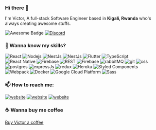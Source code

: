 ### Hi there 👋

I'm Victor,
A full-stack Software Engineer based in <b>Kigali, Rwanda</b> who's always creating awesome stuffs.

<img src="https://cdn.rawgit.com/sindresorhus/awesome/d7305f38d29fed78fa85652e3a63e154dd8e8829/media/badge.svg" alt="Awesome Badge"/>   <a href="https://discord.gg/nRBrYxv"><img alt="Discord" src="https://img.shields.io/discord/754610095114944542?color=7289DA&label=Join%20my%20community"></a><br>

### 🔭 Wanna know my skills?

<img alt="React" src="https://img.shields.io/badge/react-0076AD?style=flat-square&logo=react&logoColor=white" />  <img alt="Nodejs" src="https://img.shields.io/badge/-Nodejs-43853d?style=flat-square&logo=Node.js&logoColor=white" />  <img alt="NestJs" src="https://img.shields.io/badge/-NestJs-ea2845?style=flat-square&logo=nestjs&logoColor=white" />  <img alt="NestJs" src="https://img.shields.io/badge/react-000?style=flat-square&logo=next.js&logoColor=white" />  <img alt="Flutter" src="https://img.shields.io/badge/-flutter-F05032?style=flat-square&logo=flutter&logoColor=green" />  <img alt="TypeScript" src="https://img.shields.io/badge/-TypeScript-007ACC?style=flat-square&logo=typescript&logoColor=white" />  <img alt="React Native" src="https://img.shields.io/badge/react-native-2f0?style=flat-square" />  <img alt="Firebase" src="https://img.shields.io/badge/-Firebase-yellow?style=flat-square&logo=firebase&logoColor=white" />  <img alt="REST" src="https://img.shields.io/badge/-REST-cyan" />  <img alt="Firebase" src="https://img.shields.io/badge/-Firebase-black?style=flat-square&logo=wordpress&logoColor=white" />  <img alt="rabbitMQ" src="https://img.shields.io/badge/-RabbitMQ-black?style=flat-square&logo=rabbitmq&logoColor=orange" />  <img alt="git" src="https://img.shields.io/badge/-Git%20&%20Github-black?style=flat-square&logo=git&logoColor=white" />  <img alt="css" src="https://img.shields.io/badge/-CSS-blue" />  <img alt="postgres" src="https://img.shields.io/badge/-PostgrSQL-E4E4E4?style=flat-square&logo=postgresql&logoColor=blue" />  <img alt="expressJs" src="https://img.shields.io/badge/-ExpressJs-yellow?style=flat-square" />  <img alt="redux" src="https://img.shields.io/badge/-Redux-764ABC?style=flat-square&logo=redux&logoColor=white" />  <img alt="Heroku" src="https://img.shields.io/badge/-Heroku-430098?style=flat-square&logo=heroku&logoColor=white" />  <img alt="Styled Components" src="https://img.shields.io/badge/-Styled_Components-db7092?style=flat-square&logo=styled-components&logoColor=white" />  <img alt="Webpack" src="https://img.shields.io/badge/-Webpack-8DD6F9?style=flat-square&logo=webpack&logoColor=white" />  <img alt="Docker" src="https://img.shields.io/badge/-Docker-46a2f1?style=flat-square&logo=docker&logoColor=white" />  <img alt="Google Cloud Platform" src="https://img.shields.io/badge/-Google_Cloud_Platform-1a73e8?style=flat-square&logo=google-cloud&logoColor=white" />  <img alt="Sass" src="https://img.shields.io/badge/-Sass-CC6699?style=flat-square&logo=sass&logoColor=white" />

### 📫 How to reach me:

<a href="https://victorkarangwa.com/"><img src="https://img.shields.io/static/v1?label=&labelColor=505050&message=website&color=%230076D6&style=flat&logo=google-chrome&logoColor=%230076D6" alt="website"/></a>    <a href="https://www.twitter.com/victorkarangwa4"><img src="https://img.shields.io/badge/-Twitter-007ACC?style=flat-square&logo=twitter&logoColor=white" alt="website"/></a>    <a href="https://www.linkedin.com/in/victorkarangwa4"><img src="https://img.shields.io/badge/-LinkedIn-0098D6?style=flat-square&logo=linkedin&logoColor=white" alt="website"/></a>

### ☕ Wanna buy me coffee

[Buy Victor a coffee](https://www.buymeacoffee.com/victorkarangwa4)

<!--
**victorkarangwa4/victorkarangwa4** is a ✨ _special_ ✨ repository because its `README.md` (this file) appears on your GitHub profile.

Here are some ideas to get you started:

- 🔭 I’m currently working on ...
- 🌱 I’m currently learning ...
- 👯 I’m looking to collaborate on ...
- 🤔 I’m looking for help with ...
- 💬 Ask me about ...
- 📫 How to reach me: ...
- 😄 Pronouns: ...
- ⚡ Fun fact: ...
-->
